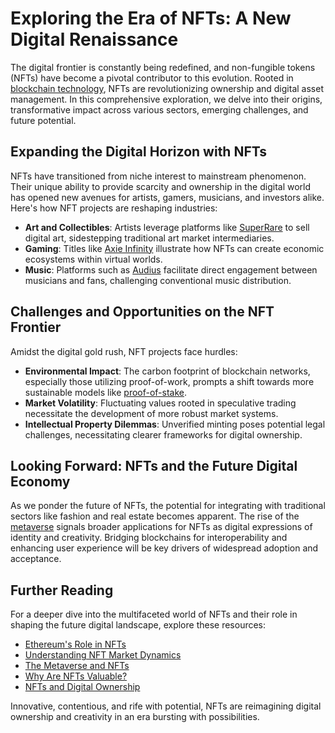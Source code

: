 # Exploring the Era of NFTs: A New Digital Renaissance

The digital frontier is constantly being redefined, and non-fungible tokens (NFTs) have become a pivotal contributor to this evolution. Rooted in [blockchain technology](https://www.license-token.com/wiki/what-is-blockchain), NFTs are revolutionizing ownership and digital asset management. In this comprehensive exploration, we delve into their origins, transformative impact across various sectors, emerging challenges, and future potential.

## Expanding the Digital Horizon with NFTs

NFTs have transitioned from niche interest to mainstream phenomenon. Their unique ability to provide scarcity and ownership in the digital world has opened new avenues for artists, gamers, musicians, and investors alike. Here's how NFT projects are reshaping industries:

- **Art and Collectibles**: Artists leverage platforms like [SuperRare](https://superrare.com) to sell digital art, sidestepping traditional art market intermediaries.
- **Gaming**: Titles like [Axie Infinity](https://axieinfinity.com) illustrate how NFTs can create economic ecosystems within virtual worlds.
- **Music**: Platforms such as [Audius](https://audius.co) facilitate direct engagement between musicians and fans, challenging conventional music distribution.

## Challenges and Opportunities on the NFT Frontier

Amidst the digital gold rush, NFT projects face hurdles:

- **Environmental Impact**: The carbon footprint of blockchain networks, especially those utilizing proof-of-work, prompts a shift towards more sustainable models like [proof-of-stake](https://www.license-token.com/wiki/sustainable-blockchain-practices).
- **Market Volatility**: Fluctuating values rooted in speculative trading necessitate the development of more robust market systems.
- **Intellectual Property Dilemmas**: Unverified minting poses potential legal challenges, necessitating clearer frameworks for digital ownership.

## Looking Forward: NFTs and the Future Digital Economy

As we ponder the future of NFTs, the potential for integrating with traditional sectors like fashion and real estate becomes apparent. The rise of the [metaverse](https://en.wikipedia.org/wiki/Metaverse) signals broader applications for NFTs as digital expressions of identity and creativity. Bridging blockchains for interoperability and enhancing user experience will be key drivers of widespread adoption and acceptance.

## Further Reading

For a deeper dive into the multifaceted world of NFTs and their role in shaping the future digital landscape, explore these resources:

- [Ethereum's Role in NFTs](https://ethereum.org/en/nft/)
- [Understanding NFT Market Dynamics](https://www.coindesk.com/what-are-nfts)
- [The Metaverse and NFTs](https://www.wired.com/story/what-is-the-metaverse/)
- [Why Are NFTs Valuable?](https://www.license-token.com/wiki/why-are-nf-ts-valuable)
- [NFTs and Digital Ownership](https://www.license-token.com/wiki/nf-ts-and-digital-ownership)

Innovative, contentious, and rife with potential, NFTs are reimagining digital ownership and creativity in an era bursting with possibilities.